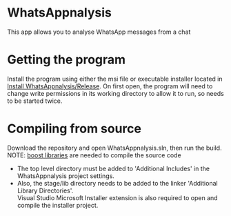 # WhatsAppnalysis
This app allows you to analyse WhatsApp messages from a chat

# Getting the program
Install the program using either the msi file or executable installer located in [Install WhatsAppnalysis/Release](https://github.com/IsaacSkevington/WhatsAppnalysis/tree/main/Install%20WhatsAppnalysis/Release). On first open, the program will need to change write permissions in its working directory to allow it to run, so needs to be started twice.

# Compiling from source
Download the repository and open WhatsAppnalysis.sln, then run the build.  
NOTE: [boost libraries](https://www.boost.org/) are needed to compile the source code  
  - The top level directory must be added to 'Additional Includes' in the WhatsAppnalysis project settings.  
  - Also, the stage/lib directory needs to be added to the linker 'Additional Library Directories'.  
Visual Studio Microsoft Installer extension is also required to open and compile the installer project.
